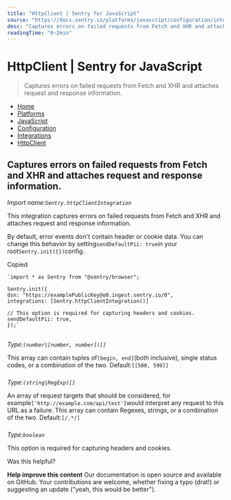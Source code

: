 ```yaml
---
title: "HttpClient | Sentry for JavaScript"
source: "https://docs.sentry.io/platforms/javascript/configuration/integrations/httpclient/"
desc: "Captures errors on failed requests from Fetch and XHR and attaches request and response information."
readingTime: "0~2min"
---
```



# HttpClient | Sentry for JavaScript

> Captures errors on failed requests from Fetch and XHR and attaches request and response information.

- [Home](app://obsidian.md/)
- [Platforms](app://obsidian.md/platforms/)
- [JavaScript](app://obsidian.md/platforms/javascript/)
- [Configuration](app://obsidian.md/platforms/javascript/configuration/)
- [Integrations](app://obsidian.md/platforms/javascript/configuration/integrations/)
- [HttpClient](app://obsidian.md/platforms/javascript/configuration/integrations/httpclient/)

## Captures errors on failed requests from Fetch and XHR and attaches request and response information.

*Import name:`Sentry.httpClientIntegration`*

This integration captures errors on failed requests from Fetch and XHR and attaches request and response information.

By default, error events don't contain header or cookie data. You can change this behavior by setting`sendDefaultPii: true`in your root`Sentry.init({})`config.

Copied

```
`import * as Sentry from "@sentry/browser";

Sentry.init({
dsn: "https://examplePublicKey@o0.ingest.sentry.io/0",
integrations: [Sentry.httpClientIntegration()]

// This option is required for capturing headers and cookies.
sendDefaultPii: true,
});`
```

##

###

*Type:`(number|[number, number])[]`*

This array can contain tuples of`[begin, end]`(both inclusive), single status codes, or a combination of the two. Default:`[[500, 599]]`

###

*Type:`(string|RegExp)[]`*

An array of request targets that should be considered, for example`['http://example.com/api/test']`would interpret any request to this URL as a failure. This array can contain Regexes, strings, or a combination of the two. Default:`[/.*/]`

###

*Type:`boolean`*

This option is required for capturing headers and cookies.

Was this helpful?

**Help improve this content**
Our documentation is open source and available on GitHub. Your contributions are welcome, whether fixing a typo (drat!) or suggesting an update ("yeah, this would be better").
